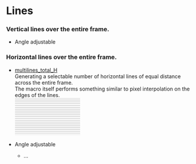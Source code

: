 # Lines

### Vertical lines over the entire frame.
   - Angle adjustable

### Horizontal lines over the entire frame.
  - [multilines_total_H](multilines_total_H.md)  
     Generating a selectable number of horizontal lines of equal distance across the entire frame.  
     The macro itself performs something similar to pixel interpolation on the edges of the lines.  
     [![](images/multilines_total_H-thumbnail.png)](images/multilines_total_H.png)

  - Angle adjustable
     - ...
